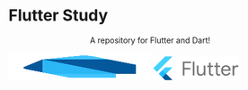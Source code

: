 # Flutter Study
<p align="center">A repository for Flutter and Dart!</p>

<img src='.github/logo_dart_192px.svg' width='253px' height='50px'>
<img src='.github/flutter-lockup.png' width='153px'>




